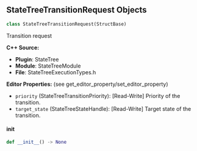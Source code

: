 ## StateTreeTransitionRequest Objects

```python
class StateTreeTransitionRequest(StructBase)
```

Transition request

**C++ Source:**

- **Plugin**: StateTree
- **Module**: StateTreeModule
- **File**: StateTreeExecutionTypes.h

**Editor Properties:** (see get_editor_property/set_editor_property)

- ``priority`` (StateTreeTransitionPriority):  [Read-Write] Priority of the transition.
- ``target_state`` (StateTreeStateHandle):  [Read-Write] Target state of the transition.

<a id="unreal.StateTreeTransitionRequest.__init__"></a>

#### __init__

```python
def __init__() -> None
```

<a id="unreal.StateTreeActiveStates"></a>